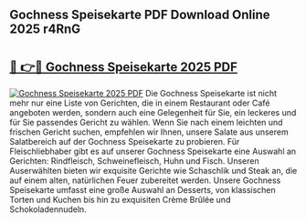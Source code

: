 ## Gochness Speisekarte PDF Download Online 2025 r4RnG

# <h2><a href="http://gc6wh3i.nevu.top/?p=Gochness+Speisekarte">🔗 👉🔴 Gochness Speisekarte 2025 PDF</a></h2>

[![Gochness Speisekarte 2025 PDF](https://i.imgur.com/dBaPXMq.png)](http://gc6wh3i.nevu.top/?p=Gochness+Speisekarte)
Die Gochness Speisekarte ist nicht mehr nur eine Liste von Gerichten, die in einem Restaurant oder Café angeboten werden, sondern auch eine Gelegenheit für Sie, ein leckeres und für Sie passendes Gericht zu wählen. Wenn Sie nach einem leichten und frischen Gericht suchen, empfehlen wir Ihnen, unsere Salate aus unserem Salatbereich auf der Gochness Speisekarte zu probieren. Für Fleischliebhaber gibt es auf unserer Gochness Speisekarte eine Auswahl an Gerichten: Rindfleisch, Schweinefleisch, Huhn und Fisch. Unseren Auserwählten bieten wir exquisite Gerichte wie Schaschlik und Steak an, die auf einem alten, natürlichen Feuer zubereitet werden. Unsere Gochness Speisekarte umfasst eine große Auswahl an Desserts, von klassischen Torten und Kuchen bis hin zu exquisiten Crème Brûlée und Schokoladennudeln.
